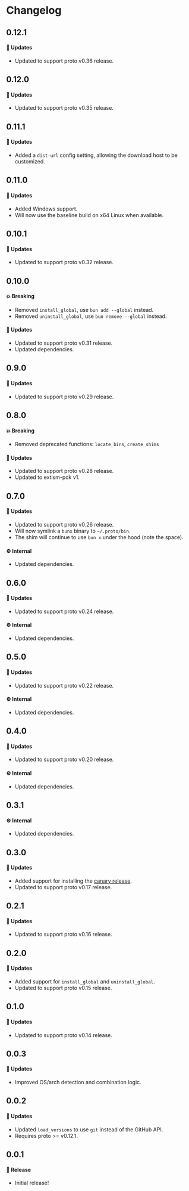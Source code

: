 # Changelog

## 0.12.1

#### 🚀 Updates

- Updated to support proto v0.36 release.

## 0.12.0

#### 🚀 Updates

- Updated to support proto v0.35 release.

## 0.11.1

#### 🚀 Updates

- Added a `dist-url` config setting, allowing the download host to be customized.

## 0.11.0

#### 🚀 Updates

- Added Windows support.
- Will now use the baseline build on x64 Linux when available.

## 0.10.1

#### 🚀 Updates

- Updated to support proto v0.32 release.

## 0.10.0

#### 💥 Breaking

- Removed `install_global`, use `bun add --global` instead.
- Removed `uninstall_global`, use `bun remove --global` instead.

#### 🚀 Updates

- Updated to support proto v0.31 release.
- Updated dependencies.

## 0.9.0

#### 🚀 Updates

- Updated to support proto v0.29 release.

## 0.8.0

#### 💥 Breaking

- Removed deprecated functions: `locate_bins`, `create_shims`

#### 🚀 Updates

- Updated to support proto v0.28 release.
- Updated to extism-pdk v1.

## 0.7.0

#### 🚀 Updates

- Updated to support proto v0.26 release.
- Will now symlink a `bunx` binary to `~/.proto/bin`.
- The shim will continue to use `bun x` under the hood (note the space).

#### ⚙️ Internal

- Updated dependencies.

## 0.6.0

#### 🚀 Updates

- Updated to support proto v0.24 release.

#### ⚙️ Internal

- Updated dependencies.

## 0.5.0

#### 🚀 Updates

- Updated to support proto v0.22 release.

#### ⚙️ Internal

- Updated dependencies.

## 0.4.0

#### 🚀 Updates

- Updated to support proto v0.20 release.

#### ⚙️ Internal

- Updated dependencies.

## 0.3.1

#### ⚙️ Internal

- Updated dependencies.

## 0.3.0

#### 🚀 Updates

- Added support for installing the [canary release](https://github.com/oven-sh/bun/releases/tag/canary).
- Updated to support proto v0.17 release.

## 0.2.1

#### 🚀 Updates

- Updated to support proto v0.16 release.

## 0.2.0

#### 🚀 Updates

- Added support for `install_global` and `uninstall_global`.
- Updated to support proto v0.15 release.

## 0.1.0

#### 🚀 Updates

- Updated to support proto v0.14 release.

## 0.0.3

#### 🚀 Updates

- Improved OS/arch detection and combination logic.

## 0.0.2

#### 🚀 Updates

- Updated `load_versions` to use `git` instead of the GitHub API.
- Requires proto >= v0.12.1.

## 0.0.1

#### 🎉 Release

- Initial release!
